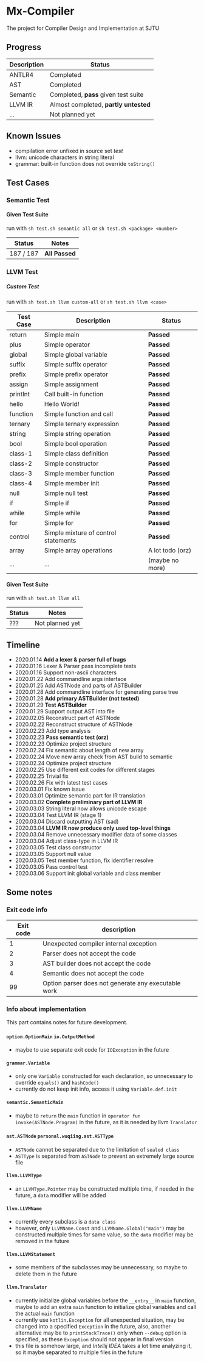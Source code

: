 # Mx-Compiler

The project for Compiler Design and Implementation at SJTU

## Progress

Description|Status
---|---
ANTLR4|Completed
AST|Completed
Semantic|Completed, __pass__ given test suite
LLVM IR|Almost completed, __partly untested__
...|Not planned yet

## Known Issues

+ compilation error unfixed in source set _test_
+ llvm: unicode characters in string literal
+ grammar: built-in function does not override `toString()`

## Test Cases

### Semantic Test

#### Given Test Suite

run with `sh test.sh semantic all` or `sh test.sh <package> <number>`

Status|Notes
---|---
187 / 187|__All Passed__

### LLVM Test

##### Custom Test

run with `sh test.sh llvm custom-all` or `sh test.sh llvm <case>`

Test Case|Description|Status
---|---|---
return|Simple main|__Passed__
plus|Simple operator|__Passed__
global|Simple global variable|__Passed__
suffix|Simple suffix operator|__Passed__
prefix|Simple prefix operator|__Passed__
assign|Simple assignment|__Passed__
printInt|Call built-in function|__Passed__
hello|Hello World!|__Passed__
function|Simple function and call|__Passed__
ternary|Simple ternary expression|__Passed__
string|Simple string operation|__Passed__
bool|Simple bool operation|__Passed__
class-1|Simple class definition|__Passed__
class-2|Simple constructor|__Passed__
class-3|Simple member function|__Passed__
class-4|Simple member init|__Passed__
null|Simple null test|__Passed__
if|Simple if|__Passed__
while|Simple while|__Passed__
for|Simple for|__Passed__
control|Simple mixture of control statements|__Passed__
array|Simple array operations|A lot todo (orz)
...|...|(maybe no more)

#### Given Test Suite

run with `sh test.sh llvm all`

Status|Notes
---|---
???|Not planned yet

## Timeline

+ 2020.01.14 __Add a lexer & parser full of bugs__
+ 2020.01.16 Lexer & Parser pass incomplete tests
+ 2020.01.16 Support non-ascii characters
+ 2020.01.22 Add commandline args interface
+ 2020.01.25 Add ASTNode and parts of ASTBuilder
+ 2020.01.28 Add commandline interface for generating parse tree
+ 2020.01.28 __Add primary ASTBuilder (not tested)__
+ 2020.01.29 __Test ASTBuilder__
+ 2020.01.29 Support output AST into file
+ 2020.02.05 Reconstruct part of ASTNode
+ 2020.02.22 Reconstruct structure of ASTNode
+ 2020.02.23 Add type analysis
+ 2020.02.23 __Pass semantic test (orz)__
+ 2020.02.23 Optimize project structure
+ 2020.02.24 Fix semantic about length of new array
+ 2020.02.24 Move new array check from AST build to semantic
+ 2020.02.24 Optimize project structure
+ 2020.02.25 Use different exit codes for different stages
+ 2020.02.25 Trivial fix
+ 2020.02.26 Fix with latest test cases
+ 2020.03.01 Fix known issue
+ 2020.03.01 Optimize semantic part for IR translation
+ 2020.03.02 __Complete preliminary part of LLVM IR__
+ 2020.03.03 String literal now allows unicode escape
+ 2020.03.04 Test LLVM IR (stage 1)
+ 2020.03.04 Discard outputting AST (sad)
+ 2020.03.04 __LLVM IR now produce only used top-level things__
+ 2020.03.04 Remove unnecessary modifier data of some classes
+ 2020.03.04 Adjust class-type in LLVM IR
+ 2020.03.05 Test class constructor
+ 2020.03.05 Support null value
+ 2020.03.05 Test member function, fix identifier resolve
+ 2020.03.05 Pass control test
+ 2020.03.06 Support init global variable and class member


## Some notes

### Exit code info

Exit code|description
---|---
1|Unexpected compiler internal exception
2|Parser does not accept the code
3|AST builder does not accept the code
4|Semantic does not accept the code
99|Option parser does not generate any executable work

### Info about implementation

This part contains notes for future development.

#### `option.OptionMain` `io.OutputMethod`

+ maybe to use separate exit code for `IOException` in the future

#### `grammar.Variable`

+ only one `Variable` constructed for each declaration,
so unnecessary to override `equals()` and `hashCode()`
+ currently do not keep init info, access it using `Variable.def.init`

#### `semantic.SemanticMain`

+ maybe to `return` the `main` function in
`operator fun invoke(ASTNode.Program)` in the future,
as it is needed by llvm `Translator`

#### `ast.ASTNode` `personal.wuqiing.ast.ASTType`

+ `ASTNode` cannot be separated due to the limitation of `sealed class`
+ `ASTType` is separated from `ASTNode`
to prevent an extremely large source file

#### `llvm.LLVMType`

+ an `LLVMType.Pointer` may be constructed multiple time,
if needed in the future, a `data` modifier will be added

#### `llvm.LLVMName`

+ currently every subclass is a `data class`
+ however, only `LLVMName.Const` and `LLVMName.Global("main")`
may be constructed multiple times for same value,
so the `data` modifier may be removed in the future

#### `llvm.LLVMStatement`

+ some members of the subclasses may be unnecessary,
so maybe to delete them in the future

#### `llvm.Translator`

+ currently initialize global variables before the `__entry__`
in `main` function,
maybe to add an extra `main` function to initialize global variables
and call the actual `main` function
+ currently use `kotlin.Exception` for all unexpected situation,
may be changed into a specified `Exception` in the future,
also, another alternative may be to `printStackTrace()` only when
`--debug` option is specified, as these `Exception` should not
appear in final version
+ this file is somehow large,
and _Intellij IDEA_ takes a lot time analyzing it,
so it maybe separated to multiple files in the future
